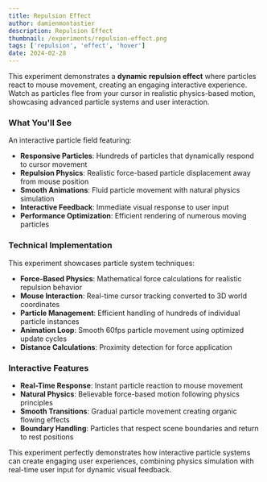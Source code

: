 ```yaml
---
title: Repulsion Effect
author: damienmontastier
description: Repulsion Effect
thumbnail: /experiments/repulsion-effect.png
tags: ['repulsion', 'effect', 'hover']
date: 2024-02-28
---
```


This experiment demonstrates a **dynamic repulsion effect** where particles react to mouse movement, creating an engaging interactive experience. Watch as particles flee from your cursor in realistic physics-based motion, showcasing advanced particle systems and user interaction.

### What You'll See

An interactive particle field featuring:

- **Responsive Particles**: Hundreds of particles that dynamically respond to cursor movement
- **Repulsion Physics**: Realistic force-based particle displacement away from mouse position
- **Smooth Animations**: Fluid particle movement with natural physics simulation
- **Interactive Feedback**: Immediate visual response to user input
- **Performance Optimization**: Efficient rendering of numerous moving particles

### Technical Implementation

This experiment showcases particle system techniques:

- **Force-Based Physics**: Mathematical force calculations for realistic repulsion behavior
- **Mouse Interaction**: Real-time cursor tracking converted to 3D world coordinates
- **Particle Management**: Efficient handling of hundreds of individual particle instances
- **Animation Loop**: Smooth 60fps particle movement using optimized update cycles
- **Distance Calculations**: Proximity detection for force application

### Interactive Features

- **Real-Time Response**: Instant particle reaction to mouse movement
- **Natural Physics**: Believable force-based motion following physics principles
- **Smooth Transitions**: Gradual particle movement creating organic flowing effects
- **Boundary Handling**: Particles that respect scene boundaries and return to rest positions

This experiment perfectly demonstrates how interactive particle systems can create engaging user experiences, combining physics simulation with real-time user input for dynamic visual feedback.

